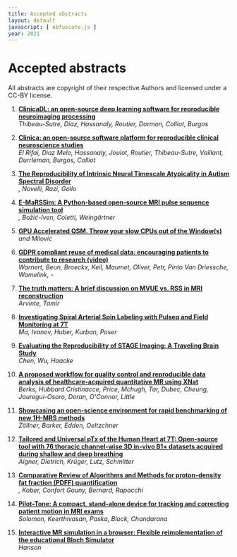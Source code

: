 ```yaml
--- 
title: Accepted abstracts
layout: default
javascript: [ obfuscate.js ]
year: 2021
--- 
```


# Accepted abstracts
All abstracts are copyright of their respective Authors and licensed under a CC-BY license.

1. **[ClinicaDL: an open-source deep learning software for reproducible neuroimaging processing](files/abstracts/thibeau-sutre.pdf)**\
_Thibeau-Sutre, Diaz, Hassanaly, Routier, Dormon, Colliot, Burgos_

2. **[Clinica: an open-source software platform for reproducible clinical neuroscience studies](files/abstracts/el_rifai.pdf)**\
_El Rifai, Diaz Melo, Hassanaly, Joulot, Routier, Thibeau-Sutre, Vaillant, Durrleman, Burgos, Colliot_

3. **[The Reproducibility of Intrinsic Neural Timescale Atypicality in Autism Spectral Disorder](files/abstracts/jackson.pdf)**\
_<script language="javascript">obfuscate('Jackson', 'jejac2', 'student.monash.edu');</script>, Novelli, Razi, Gollo_

4. **[E-MaRSSim: A Python-based open-source MRI pulse sequence simulation tool](files/abstracts/tensen.pdf)**\
_<script language="javascript">obfuscate('Tensen', 't.o.tensen', 'student.tudelft.nl');</script>, Božić-Iven, Coletti, Weingärtner_

5. **[GPU Accelerated QSM. Throw your slow CPUs out of the Window(s)](files/abstracts/fuchs.pdf)**\
_<script language="javascript">obfuscate('Fuchs', 'p.fuchs', 'ucl.ac.uk');</script> and Milovic_

6. **[GDPR compliant reuse of medical data: encouraging patients to contribute to research (video)](files/abstracts/warnert.pdf)**\
_Warnert, Beun, Broeckx, Keil, Maumet, Oliver, Petr, Pinto Van Driessche, Wamelink, <script language="javascript">obfuscate('Clement', 'patricia.clement', 'ugent.be');</script> - <script language="javascript">obfuscate('COST Action email', 'glimr.cost.wg5', 'gmail.com');</script>_

7. **[The truth matters: A brief discussion on MVUE vs. RSS in MRI reconstruction](files/abstracts/arvinte.pdf)**\
_Arvinte, Tamir_

8. **[Investigating Spiral Arterial Spin Labeling with Pulseq and Field Monitoring at 7T](files/abstracts/ma.pdf)**\
_Ma, Ivanov, Huber, Kurban, Poser_

9. **[Evaluating the Reproducibility of STAGE Imaging: A Traveling Brain Study](files/abstracts/chen.pdf)**\
_Chen, Wu, Haacke_

10. **[A proposed workflow for quality control and reproducible data analysis of healthcare-acquired quantitative MR using XNat](files/abstracts/berks.pdf)**\
_Berks, Hubbard Cristinacce, Price, Mchugh, Tar, Dubec, Cheung, Jauregui-Osoro, Doran, O'Connor, Little_

11. **[Showcasing an open-science environment for rapid benchmarking of new 1H-MRS methods](files/abstracts/zoellner.pdf)**\
_Zöllner, Barker, Edden, Oeltzchner_

12. **[Tailored and Universal pTx of the Human Heart at 7T: Open-source tool with 76 thoracic channel-wise 3D in-vivo B1+ datasets acquired during shallow and deep breathing](files/abstracts/aigner.pdf)**\
_Aigner, Dietrich, Krüger, Lutz, Schmitter_

13. **[Comparative Review of Algorithms and Methods for proton-density fat fraction (PDFF) quantification](files/abstracts/daude.pdf)**\
_<script language="javascript">obfuscate('Daudé', 'pierre.daude', 'etu.univ-amu.fr');</script>, Kober, Confort Gouny, Bernard, Rapacchi_

14. **[Pilot-Tone: A compact, stand-alone device for tracking and correcting patient motion in MRI exams](files/abstracts/solomon.pdf)**\
_Solomon, Keerthivasan, Paska, Block, Chandarana_

15. **[Interactive MR simulation in a browser: Flexible reimplementation
of the educational Bloch Simulator](files/abstracts/hanson.pdf)**\
_Hanson_ 



